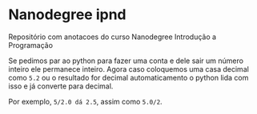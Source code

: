 # Nanodegree ipnd
Repositório com anotacoes do curso Nanodegree Introdução a Programação


Se pedimos par ao python para fazer uma conta e dele sair um número inteiro ele
permanece inteiro. Agora caso coloquemos uma casa decimal como `5.2` ou 
o resultado for decimal automaticamento o python lida com isso e já converte
para decimal.

Por exemplo, `5/2.0 dá 2.5`, assim como `5.0/2`.